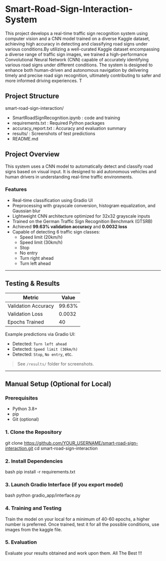 # Smart-Road-Sign-Interaction-System
This project develops a real-time traffic sign recognition system using computer vision and a CNN model trained on a diverse Kaggle dataset, achieving high accuracy in detecting and classifying road signs under various conditions.By utilizing a well-curated Kaggle dataset encompassing a diverse range of traffic sign images, we trained a high-performance Convolutional Neural Network (CNN) capable of accurately identifying various road signs under different conditions. The system is designed to enhance both human-driven and autonomous navigation by delivering timely and precise road sign recognition, ultimately contributing to safer and more informed driving experiences. T

## Project Structure
smart-road-sign-interaction/
  - SmartRoadSignRecognition.ipynb :  code and training
  - requirements.txt : Required Python packages
  - accuracy_report.txt : Accuracy and evaluation summary
  - results/ : Screenshots of test predictions
  - README.md 

## Project Overview

This system uses a CNN model to automatically detect and classify road signs based on visual input. It is designed to aid autonomous vehicles and human drivers in understanding real-time traffic environments.

### Features

- Real-time classification using Gradio UI
- Preprocessing with grayscale conversion, histogram equalization, and Gaussian blur
- Lightweight CNN architecture optimized for 32x32 grayscale inputs
- Trained on the German Traffic Sign Recognition Benchmark (GTSRB)
- Achieved **99.63% validation accuracy** and **0.0032 loss**
- Capable of detecting 6 traffic sign classes:
  - Speed limit (20km/h)
  - Speed limit (30km/h)
  - Stop
  - No entry
  - Turn right ahead
  - Turn left ahead

---

## Testing & Results

| Metric              | Value       |
|---------------------|-------------|
| Validation Accuracy | 99.63%      |
| Validation Loss     | 0.0032      |
| Epochs Trained      | 40          |

Example predictions via Gradio UI:
- Detected: `Turn left ahead`
- Detected: `Speed limit (30km/h)`
- Detected: `Stop`, `No entry`, etc.

> See `/results/` folder for screenshots.

---

## Manual Setup (Optional for Local)

### Prerequisites

- Python 3.8+
- pip
- Git (optional)

### 1. Clone the Repository

git clone https://github.com/YOUR_USERNAME/smart-road-sign-interaction.git
cd smart-road-sign-interaction 

### 2. Install Dependencies
bash
pip install -r requirements.txt

### 3. Launch Gradio Interface (if you export model)
bash
python gradio_app/interface.py

### 4. Training and Testing
Train the model on your local for a minimum of 40-60 epochs, a higher number is preferred.
Once trained, test it for all the possible conditions, use images from the kaggle file.

### 5. Evaluation
Evaluate your results obtained and work upon them.
All The Best !!!



